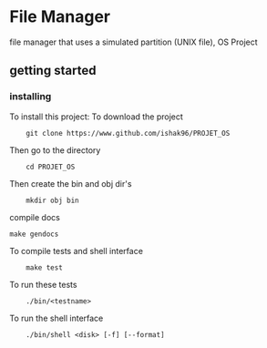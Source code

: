 # File Manager
file manager that uses a simulated partition (UNIX file), OS Project

## getting started
### installing
To install this project:
To download the project
```
	git clone https://www.github.com/ishak96/PROJET_OS
```
Then go to the directory
```
	cd PROJET_OS
```
Then create the bin and obj dir's
```
	mkdir obj bin
```
compile docs
```
make gendocs
```

To compile tests and shell interface
```
	make test
```

To run these tests
```
	./bin/<testname>
```

To run the shell interface
```
	./bin/shell <disk> [-f] [--format]
```